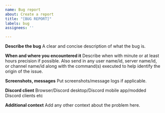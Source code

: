 ```yaml
---
name: Bug report
about: Create a report
title: "[BUG REPORT]"
labels: bug
assignees: ''

---
```


**Describe the bug**
A clear and concise description of what the bug is.

**When and where you encountered it**
Describe when with minute or at least hours precision if possible. Also send in any user name/id, server name/id, or channel name/id along with the command(s) executed to help identify the origin of the issue.

**Screenshots, messages**
Put screenshots/message logs if applicable.

**Discord client**
Browser/Discord desktop/Discord mobile app/modded Discord clients etc

**Additional context**
Add any other context about the problem here.
